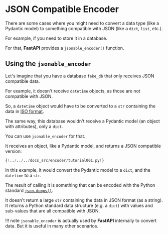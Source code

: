 # JSON Compatible Encoder

There are some cases where you might need to convert a data type (like a Pydantic model) to something compatible with JSON (like a `dict`, `list`, etc.).

For example, if you need to store it in a database.

For that, **FastAPI** provides a `jsonable_encoder()` function.

## Using the `jsonable_encoder`

Let's imagine that you have a database `fake_db` that only receives JSON compatible data.

For example, it doesn't receive `datetime` objects, as those are not compatible with JSON.

So, a `datetime` object would have to be converted to a `str` containing the data in <a href="https://en.wikipedia.org/wiki/ISO_8601" class="external-link" target="_blank">ISO format</a>.

The same way, this database wouldn't receive a Pydantic model (an object with attributes), only a `dict`.

You can use `jsonable_encoder` for that.

It receives an object, like a Pydantic model, and returns a JSON compatible version:

```Python hl_lines="5  22"
{!../../../docs_src/encoder/tutorial001.py!}
```

In this example, it would convert the Pydantic model to a `dict`, and the `datetime` to a `str`.

The result of calling it is something that can be encoded with the Python standard <a href="https://docs.python.org/3/library/json.html#json.dumps" class="external-link" target="_blank">`json.dumps()`</a>.

It doesn't return a large `str` containing the data in JSON format (as a string). It returns a Python standard data structure (e.g. a `dict`) with values and sub-values that are all compatible with JSON.

!!! note
    `jsonable_encoder` is actually used by **FastAPI** internally to convert data. But it is useful in many other scenarios.
